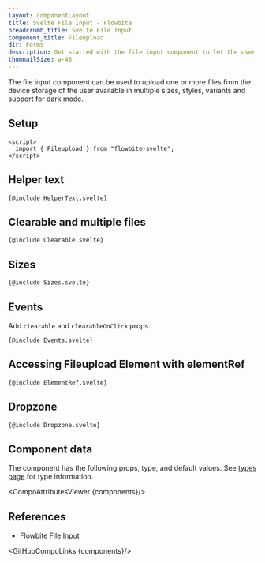 ```yaml
---
layout: componentLayout
title: Svelte File Input - Flowbite
breadcrumb_title: Svelte File Input
component_title: Fileupload
dir: Forms
description: Get started with the file input component to let the user to upload one or more files from their device storage based on multiple styles and sizes
thumnailSize: w-48
---
```


<script>
  import { CompoAttributesViewer,  GitHubCompoLinks, toKebabCase } from '../../utils'
  const components = 'Fileupload'
</script>

The file input component can be used to upload one or more files from the device storage of the user available in multiple sizes, styles, variants and support for dark mode.

## Setup

```svelte example hideOutput
<script>
  import { Fileupload } from "flowbite-svelte";
</script>
```

## Helper text

```svelte example
{@include HelperText.svelte}
```

## Clearable and multiple files

```svelte example
{@include Clearable.svelte}
```

## Sizes

```svelte example
{@include Sizes.svelte}
```

## Events

Add `clearable` and `clearableOnClick` props.

```svelte example
{@include Events.svelte}
```

## Accessing Fileupload Element with elementRef

```svelte example
{@include ElementRef.svelte}
```

## Dropzone

```svelte example
{@include Dropzone.svelte}
```

## Component data

The component has the following props, type, and default values. See [types page](/docs/pages/typescript) for type information.

<CompoAttributesViewer {components}/>

## References

- [Flowbite File Input](https://flowbite.com/docs/forms/file-input/)

<GitHubCompoLinks {components}/>
